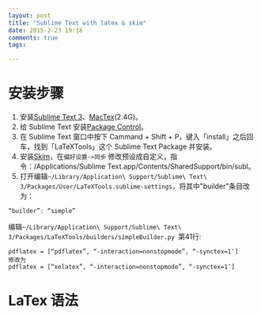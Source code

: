 ```yaml
---
layout: post
title: "Sublime Text with latex & skim"
date: 2015-2-23 19:18
comments: true
tags: 

---
```

# 安装步骤
1. 安装[Sublime Text 3](http://www.sublimetext.com/3)、[MacTex](https://tug.org/mactex/)(2.4G)。
2. 给 Sublime Text 安装[Package Control](https://packagecontrol.io/installation)。
3. 在 Sublime Text 窗口中按下 Cammand + Shift + P，键入「install」之后回车，找到「LaTeXTools」这个 Sublime Text Package 并安装。
4. 安装[Skim](http://skim-app.sourceforge.net/)，在`偏好设置->同步` 修改预设成自定义，指令：/Applications/Sublime Text.app/Contents/SharedSupport/bin/subl。<!--more-->
5. 打开编辑`~/Library/Application\ Support/Sublime\ Text\ 3/Packages/User/LaTeXTools.sublime-settings`，将其中"builder"条目改为：
```
“builder”: “simple”
```
编辑`~/Library/Application\ Support/Sublime\ Text\ 3/Packages/LaTeXTools/builders/simpleBuilder.py `第41行:
```
pdflatex = [“pdflatex”, “-interaction=nonstopmode”, “-synctex=1″]
修改为
pdflatex = [“xelatex”, “-interaction=nonstopmode”, “-synctex=1″]
```

# LaTex 语法
